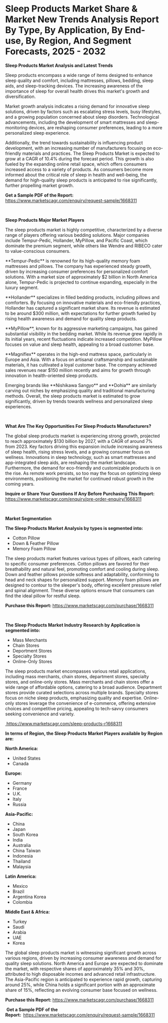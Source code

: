 <p><h1>Sleep Products Market Share & Market New Trends Analysis Report By Type, By Application, By End-use, By Region, And Segment Forecasts, 2025 - 2032</h1></p><p><strong>Sleep Products Market Analysis and Latest Trends</strong></p>
<p><p>Sleep products encompass a wide range of items designed to enhance sleep quality and comfort, including mattresses, pillows, bedding, sleep aids, and sleep-tracking devices. The increasing awareness of the importance of sleep for overall health drives this market's growth and diversification. </p><p>Market growth analysis indicates a rising demand for innovative sleep solutions, driven by factors such as escalating stress levels, busy lifestyles, and a growing population concerned about sleep disorders. Technological advancements, including the development of smart mattresses and sleep-monitoring devices, are reshaping consumer preferences, leading to a more personalized sleep experience. </p><p>Additionally, the trend towards sustainability is influencing product development, with an increasing number of manufacturers focusing on eco-friendly materials and practices. The Sleep Products Market is expected to grow at a CAGR of 10.4% during the forecast period. This growth is also fueled by the expanding online retail space, which offers consumers increased access to a variety of products. As consumers become more informed about the critical role of sleep in health and well-being, the demand for high-quality sleep products is anticipated to rise significantly, further propelling market growth.</p></p>
<p><strong>Get a Sample PDF of the Report:&nbsp;</strong> <a href="https://www.marketscagr.com/enquiry/request-sample/1668311?utm_campaign=3291&utm_medium=2&utm_source=Github&utm_content=ia&utm_term=17042025&utm_id=sleep-products">https://www.marketscagr.com/enquiry/request-sample/1668311</a></p>
<p>&nbsp;</p>
<p><strong>Sleep Products Major Market Players</strong></p>
<p><p>The sleep products market is highly competitive, characterized by a diverse range of players offering various bedding solutions. Major companies include Tempur-Pedic, Hollander, MyPillow, and Pacific Coast, which dominate the premium segment, while others like Wendre and RIBECO cater to value-conscious consumers.</p><p>**Tempur-Pedic** is renowned for its high-quality memory foam mattresses and pillows. The company has experienced steady growth, driven by increasing consumer preferences for personalized comfort solutions. With a market size of approximately $2 billion in North America alone, Tempur-Pedic is projected to continue expanding, especially in the luxury segment.</p><p>**Hollander** specializes in filled bedding products, including pillows and comforters. By focusing on innovative materials and eco-friendly practices, Hollander has captured a significant market share. Its revenue is estimated to be around $300 million, with expectations for further growth fueled by rising health awareness and demand for quality sleep products.</p><p>**MyPillow**, known for its aggressive marketing campaigns, has gained substantial visibility in the bedding market. While its revenue grew rapidly in its initial years, recent fluctuations indicate increased competition. MyPillow focuses on value and sleep health, appealing to a broad customer base.</p><p>**Magniflex** operates in the high-end mattress space, particularly in Europe and Asia. With a focus on artisanal craftsmanship and sustainable materials, it has cultivated a loyal customer base. The company achieved sales revenues near $150 million recently and aims for growth through innovation in health-oriented sleep products.</p><p>Emerging brands like **Nishikawa Sangyo** and **Dohia** are similarly carving out niches by emphasizing quality and traditional manufacturing methods. Overall, the sleep products market is estimated to grow significantly, driven by trends towards wellness and personalized sleep experiences.</p></p>
<p>&nbsp;</p>
<p><strong>What Are The Key Opportunities For Sleep Products Manufacturers?</strong></p>
<p><p>The global sleep products market is experiencing strong growth, projected to reach approximately $130 billion by 2027, with a CAGR of around 7% from 2023. Key factors driving this expansion include increasing awareness of sleep health, rising stress levels, and a growing consumer focus on wellness. Innovations in sleep technology, such as smart mattresses and app-integrated sleep aids, are reshaping the market landscape. Furthermore, the demand for eco-friendly and customizable products is on the rise. As remote work persists, so too may the focus on optimizing sleep environments, positioning the market for continued robust growth in the coming years.</p></p>
<p><strong>Inquire or Share Your Questions If Any Before Purchasing This Report:</strong> <a href="https://www.marketscagr.com/enquiry/pre-order-enquiry/1668311?utm_campaign=3291&utm_medium=2&utm_source=Github&utm_content=ia&utm_term=17042025&utm_id=sleep-products">https://www.marketscagr.com/enquiry/pre-order-enquiry/1668311</a></p>
<p>&nbsp;</p>
<p><strong>Market Segmentation</strong></p>
<p><strong>The Sleep Products Market Analysis by types is segmented into:</strong></p>
<p><ul><li>Cotton Pillow</li><li>Down & Feather Pillow</li><li>Memory Foam Pillow</li></ul></p>
<p><p>The sleep products market features various types of pillows, each catering to specific consumer preferences. Cotton pillows are favored for their breathability and natural feel, promoting comfort and cooling during sleep. Down and feather pillows provide softness and adaptability, conforming to head and neck shapes for personalized support. Memory foam pillows are designed to contour to the sleeper's body, offering excellent pressure relief and spinal alignment. These diverse options ensure that consumers can find the ideal pillow for restful sleep.</p></p>
<p><strong>Purchase this Report:&nbsp;</strong><a href="https://www.marketscagr.com/purchase/1668311?utm_campaign=3291&utm_medium=2&utm_source=Github&utm_content=ia&utm_term=17042025&utm_id=sleep-products">https://www.marketscagr.com/purchase/1668311</a></p>
<p>&nbsp;</p>
<p><strong>The Sleep Products Market Industry Research by Application is segmented into:</strong></p>
<p><ul><li>Mass Merchants</li><li>Chain Stores</li><li>Deportment Stores</li><li>Specialty Stores</li><li>Online-Only Stores</li></ul></p>
<p><p>The sleep products market encompasses various retail applications, including mass merchants, chain stores, department stores, specialty stores, and online-only stores. Mass merchants and chain stores offer a wide range of affordable options, catering to a broad audience. Department stores provide curated selections across multiple brands. Specialty stores focus on niche sleep products, emphasizing quality and expertise. Online-only stores leverage the convenience of e-commerce, offering extensive choices and competitive pricing, appealing to tech-savvy consumers seeking convenience and variety.</p></p>
<p><a href="https://www.marketscagr.com/sleep-products-r1668311?utm_campaign=3291&utm_medium=2&utm_source=Github&utm_content=ia&utm_term=17042025&utm_id=sleep-products">&nbsp;https://www.marketscagr.com/sleep-products-r1668311</a></p>
<p><strong>In terms of Region, the Sleep Products Market Players available by Region are:</strong></p>
<p>
    <p> <strong> North America: </strong>
        <ul>
            <li>United States</li>
            <li>Canada</li>
        </ul>
        </p> 
    <p> <strong> Europe: </strong>
        <ul>
            <li>Germany</li>
            <li>France</li>
            <li>U.K.</li>
            <li>Italy</li>
            <li>Russia</li>
        </ul>
        </p> 
    <p> <strong> Asia-Pacific: </strong>
        <ul>
            <li>China</li>
            <li>Japan</li>
            <li>South Korea</li>
            <li>India</li>
            <li>Australia</li>
            <li>China Taiwan</li>
            <li>Indonesia</li>
            <li>Thailand</li>
            <li>Malaysia</li>
        </ul>
        </p> 
    <p> <strong> Latin America: </strong>
        <ul>
            <li>Mexico</li>
            <li>Brazil</li>
            <li>Argentina Korea</li>
            <li>Colombia</li>
        </ul>
        </p> 
    <p> <strong> Middle East & Africa: </strong>
        <ul>
            <li>Turkey</li>
            <li>Saudi</li>
            <li>Arabia</li>
            <li>UAE</li>
            <li>Korea</li>
        </ul>
    </p>
    </p>
<p><p>The global sleep products market is witnessing significant growth across various regions, driven by increasing consumer awareness and demand for quality sleep solutions. North America and Europe are expected to dominate the market, with respective shares of approximately 35% and 30%, attributed to high disposable incomes and advanced retail infrastructure. The Asia-Pacific region is anticipated to experience rapid growth, capturing around 25%, while China holds a significant portion with an approximate share of 15%, reflecting an evolving consumer base focused on wellness.</p></p>
<p><strong>Purchase this Report: </strong><a href="https://www.marketscagr.com/purchase/1668311?utm_campaign=3291&utm_medium=2&utm_source=Github&utm_content=ia&utm_term=17042025&utm_id=sleep-products">https://www.marketscagr.com/purchase/1668311</a></p>
<p>&nbsp;<strong>Get a Sample PDF of the Report:&nbsp;&nbsp;</strong><a href="https://www.marketscagr.com/enquiry/request-sample/1668311?utm_campaign=3291&utm_medium=2&utm_source=Github&utm_content=ia&utm_term=17042025&utm_id=sleep-products">https://www.marketscagr.com/enquiry/request-sample/1668311</a></p>
<p><strong></strong></p>
<p><p></p><p></p><p></p></p>